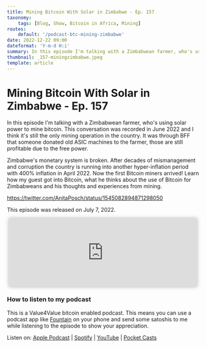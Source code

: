 ```yaml
---
title: Mining Bitcoin With Solar in Zimbabwe - Ep. 157
taxonomy:
    tags: [Blog, Show, Bitcoin in Africa, Mining]
routes:
    default: '/podcast-btc-mining-zimbabwe'
date: 2022-12-22 09:00
dateformat: 'Y-m-d H:i'
summary: In this episode I'm talking with a Zimbabwean farmer, who's using solar power to mine bitcoin. This conversation was recorded in June 2022 and I think it's still the only mining operation in the country.
thumbnail: _157-miningzimbabwe.jpeg
template: article
---
```


# Mining Bitcoin With Solar in Zimbabwe - Ep. 157

In this episode I'm talking with a Zimbabwean farmer, who's using solar power to mine bitcoin. This conversation was recorded in June 2022 and I think it's still the only mining operation in the country. It was through BFF that someone donated old ASIC machines to the farmer, those are still profitable due to the free power.

Zimbabwe's monetary system is broken. After decades of mismanagement and corruption the country is running into another hyper-inflation period with 400% inflation in April 2022. Now the first Bitcoin miners arrived! Learn how my guest got into Bitcoin, what he thinks about the use of Bitcoin for Zimbabweans and his thoughts and experiences from mining.

https://twitter.com/AnitaPosch/status/1545082894871298050

This episode was released on July 7, 2022.

<iframe src="https://www.vodio.fr/frameplay.php?idref=25727&urlref=1" style="border: 0px none; box-shadow: rgba(0, 0, 0, 0.28) 0px 0px 10px; width: calc(100% - 10px); height: 180px; margin-left: 5px; padding: 0;" scrolling="no"></iframe>

### How to listen to my podcast

This is a Value4Value bitcoin enabled podcast. This means you can use a podcast app like [Fountain](https://fountain.fm) on your phone and send some satoshis to me while listening to the episode to show your appreciation. 

Listen on: [Apple Podcast](https://podcasts.apple.com/at/podcast/the-anita-posch-show-a-bitcoin-only-podcast/id1432576313) | [Spotify](https://open.spotify.com/show/0EJu3cMWF0AMxeO8NMH71z) | [YouTube](https://www.youtube.com/playlist?list=PL2zepPkogWotoUrb4T2XjLHa3SGHT5IX-) | [Pocket Casts](https://pca.st/YYPf) 